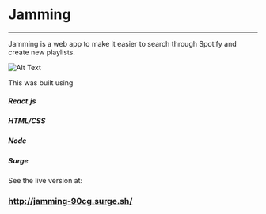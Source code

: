 
# Jamming
---

Jamming is a web app to make it easier to search through Spotify and create new playlists.

![Alt Text](https://media.giphy.com/media/oVtIUagNYMeQY4UnSx/giphy.gif)

This was built using

##### React.js
##### HTML/CSS
##### Node
##### Surge

See the live version at:



### http://jamming-90cg.surge.sh/